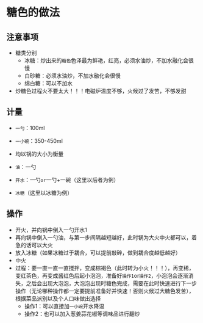 # 糖色的做法

## 注意事项

* 糖类分别
    * 冰糖：炒出来的`糖色`色泽最为鲜艳，红亮，必须水油炒，不加水融化会很慢
    * 白砂糖：必须水油炒，不加水融化会很慢
    * 绵白糖：可以不加水
* 炒糖色过程火不要太大！！！电磁炉温度不够，火候过了发苦，不够发甜

## 计量

* `一勺`：100ml
* `一小碗`：350-450ml
* 均以锅的大小为衡量

* `油`：一勺
* `开水`：一勺`or`一勺+一碗（这里以后者为例）
* `冰糖`（这里以冰糖为例）
  
## 操作

* 开火，并向锅中倒入一勺开水1
* 再向锅中倒入一勺油，与第一步间隔越短越好，此时锅为大火中火都可以，着急的话可以大火
* 放入冰糖（如果冰糖过于耦合，可以提前敲碎，做到耦合度越低越好）
* 中火
* 过程：要一直一直一直搅拌，变成棕褐色（此时转为小火！！！），再变稀，变红茶色，再变成酱红色后起小泡泡，准备好`操作1`or`操作2`，小泡泡会逐渐消失，之后会出现大泡泡，大泡泡出现时糖色完成，需要在此时快速进行下一步操作（无论哪种操作都一定要提前准备好并快速！否则火候过大糖色发苦），根据菜品派别以及个人口味做出选择
    * 操作1：可以直接加`一小碗`开水降温
    * 操作2：也可以加入葱姜蒜花椒等调味品进行翻炒
